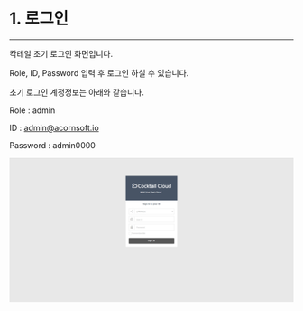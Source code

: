 # 1. 로그인

---

칵테일 초기 로그인 화면입니다.

Role, ID, Password 입력 후 로그인 하실 수 있습니다.

초기 로그인 계정정보는 아래와 같습니다.

Role : admin

ID : admin@acornsoft.io

Password : admin0000

![](/assets/로그인_17.12.16.png)


